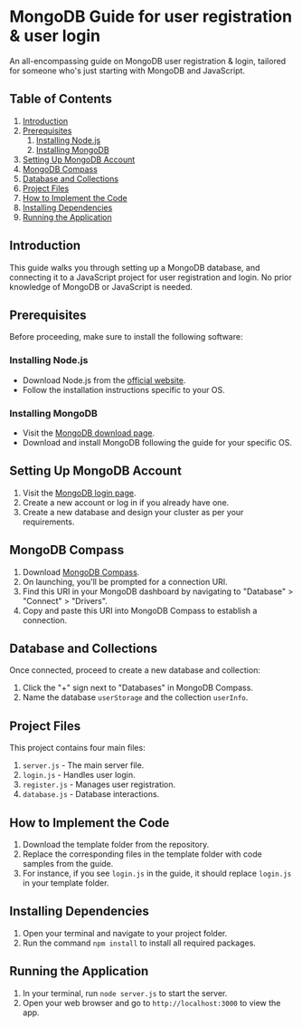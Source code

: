 # MongoDB Guide for user registration & user login

An all-encompassing guide on MongoDB user registration & login, tailored for someone who's just starting with MongoDB and JavaScript.

## Table of Contents

1. [Introduction](#introduction)
2. [Prerequisites](#prerequisites)
    1. [Installing Node.js](#installing-nodejs)
    2. [Installing MongoDB](#installing-mongodb)
3. [Setting Up MongoDB Account](#setting-up-mongodb-account)
4. [MongoDB Compass](#mongodb-compass)
5. [Database and Collections](#database-and-collections)
6. [Project Files](#project-files)
7. [How to Implement the Code](#how-to-implement-the-code)
8. [Installing Dependencies](#installing-dependencies)
9. [Running the Application](#running-the-application)

## Introduction

This guide walks you through setting up a MongoDB database, and connecting it to a JavaScript project for user registration and login. No prior knowledge of MongoDB or JavaScript is needed.

## Prerequisites

Before proceeding, make sure to install the following software:

### Installing Node.js

- Download Node.js from the [official website](https://nodejs.org/).
- Follow the installation instructions specific to your OS.

### Installing MongoDB

- Visit the [MongoDB download page](https://www.mongodb.com/try/download/community).
- Download and install MongoDB following the guide for your specific OS.

## Setting Up MongoDB Account

1. Visit the [MongoDB login page](https://account.mongodb.com/account/login).
2. Create a new account or log in if you already have one.
3. Create a new database and design your cluster as per your requirements.

## MongoDB Compass

1. Download [MongoDB Compass](https://www.mongodb.com/try/download/compass).
2. On launching, you'll be prompted for a connection URI.
3. Find this URI in your MongoDB dashboard by navigating to "Database" > "Connect" > "Drivers".
4. Copy and paste this URI into MongoDB Compass to establish a connection.

## Database and Collections

Once connected, proceed to create a new database and collection:

1. Click the "+" sign next to "Databases" in MongoDB Compass.
2. Name the database `userStorage` and the collection `userInfo`.

## Project Files

This project contains four main files:

1. `server.js` - The main server file.
2. `login.js` - Handles user login.
3. `register.js` - Manages user registration.
4. `database.js` - Database interactions.

## How to Implement the Code

1. Download the template folder from the repository.
2. Replace the corresponding files in the template folder with code samples from the guide.
3. For instance, if you see `login.js` in the guide, it should replace `login.js` in your template folder.

## Installing Dependencies

1. Open your terminal and navigate to your project folder.
2. Run the command `npm install` to install all required packages.

## Running the Application

1. In your terminal, run `node server.js` to start the server.
2. Open your web browser and go to `http://localhost:3000` to view the app.

